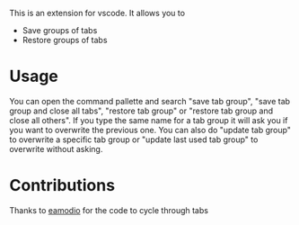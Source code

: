 This is an extension for vscode. It allows you to

* Save groups of tabs
* Restore groups of tabs

# Usage

You can open the command pallette and search "save tab group", "save tab group and close all tabs", "restore tab group" or "restore tab group and close all others". If you type the same name for a tab group it will ask you if you want to overwrite the previous one. You can also do "update tab group" to overwrite a specific tab group or "update last used tab group" to overwrite without asking.

# Contributions

Thanks to [eamodio](https://github.com/eamodio) for the code to cycle through tabs
